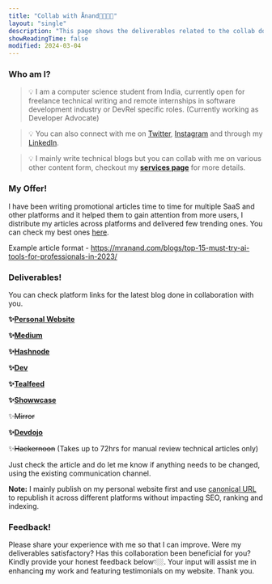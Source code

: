 ```yaml
---
title: "Collab with Ånand🫱🏼‍🫲🏼"
layout: "single"
description: "This page shows the deliverables related to the collab done recently or ongoing."
showReadingTime: false
modified: 2024-03-04
---
```


### Who am I?

>💡 I am a computer science student from India, currently open for freelance technical writing and remote internships in software development industry or DevRel specific roles. (Currently working as Developer Advocate)

>💡 You can also connect with me on [Twitter](https://mobile.twitter.com/astrodevil_), [Instagram](https://www.instagram.com/codes.astro/) and through my [LinkedIn](https://www.linkedin.com/in/amitesh1208/).

>💡 I mainly write technical blogs but you can collab with me on various other content form, checkout my **[services page](https://passionfroot.me/mranand)** for more details.


### My Offer!
I have been writing promotional articles time to time for multiple SaaS and other platforms and it helped them to gain attention from more users, I distribute my articles across platforms and delivered few trending ones. You can check my best ones [here](https://mranand.com/featured/). 

Example article format - https://mranand.com/blogs/top-15-must-try-ai-tools-for-professionals-in-2023/


### Deliverables!
You can check platform links for the latest blog done in collaboration with you.

**✨[Personal Website](https://mranand.com/)**

**✨[Medium](https://astrodevil.medium.com/)**

**✨[Hashnode](https://blog.mranand.com/)** 

**✨[Dev](https://dev.to/astrodevil/)**

**✨[Tealfeed](https://tealfeed.com/astrodevil)**

**✨[Showwcase](https://www.showwcase.com/astrodevil)**

✨~~Mirror~~

**✨[Devdojo](https://devdojo.com/astrodevil/)**

✨~~Hackernoon~~ (Takes up to 72hrs for manual review technical articles only)

Just check the article and do let me know if anything needs to be changed, using the existing communication channel. 

**Note:** I mainly publish on my personal website first and use [canonical URL](https://www.shopify.com/in/partners/blog/canonical-urls) to republish it across different platforms without impacting SEO, ranking and indexing.

### Feedback!
Please share your experience with me so that I can improve. Were my deliverables satisfactory? Has this collaboration been beneficial for you? Kindly provide your honest feedback below👇🏼. Your input will assist me in enhancing my work and featuring testimonials on my website. Thank you.

<div class="iframely-embed"><div class="iframely-responsive" style="height: 140px; padding-bottom: 0;"><a href="https://senja.io/p/mranand/AmCR2n" data-iframely-url="//iframely.net/PIPh5aj?card=small"></a></div></div><script async src="//iframely.net/embed.js"></script>
